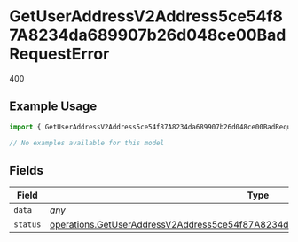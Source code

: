 # GetUserAddressV2Address5ce54f87A8234da689907b26d048ce00BadRequestError

400

## Example Usage

```typescript
import { GetUserAddressV2Address5ce54f87A8234da689907b26d048ce00BadRequestError } from "@dhaba/safepay-ts/models/errors";

// No examples available for this model
```

## Fields

| Field                                                                                                                                                                                    | Type                                                                                                                                                                                     | Required                                                                                                                                                                                 | Description                                                                                                                                                                              |
| ---------------------------------------------------------------------------------------------------------------------------------------------------------------------------------------- | ---------------------------------------------------------------------------------------------------------------------------------------------------------------------------------------- | ---------------------------------------------------------------------------------------------------------------------------------------------------------------------------------------- | ---------------------------------------------------------------------------------------------------------------------------------------------------------------------------------------- |
| `data`                                                                                                                                                                                   | *any*                                                                                                                                                                                    | :heavy_minus_sign:                                                                                                                                                                       | N/A                                                                                                                                                                                      |
| `status`                                                                                                                                                                                 | [operations.GetUserAddressV2Address5ce54f87A8234da689907b26d048ce00BadRequestStatus](../../models/operations/getuseraddressv2address5ce54f87a8234da689907b26d048ce00badrequeststatus.md) | :heavy_minus_sign:                                                                                                                                                                       | N/A                                                                                                                                                                                      |
